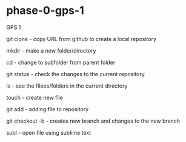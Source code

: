 # phase-0-gps-1
GPS 1 

git clone - copy URL from github to create a local repository 

mkdir - make a new folder/directory 

cd - change to subfolder from parent folder

git status - check the changes to the current repository 

ls - see the filees/folders in the current directory 

touch - create new file

git add - adding file to repository 

git checkout -b - creates new branch and changes to the new branch 

subl  - open file using sublime text
